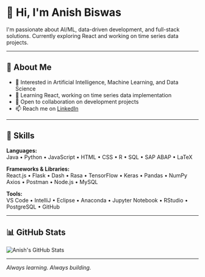 # 👋 Hi, I'm Anish Biswas

I'm passionate about AI/ML, data-driven development, and full-stack solutions. Currently exploring React and working on time series data projects.

---

## 💼 About Me

- 👀 Interested in Artificial Intelligence, Machine Learning, and Data Science  
- 🌱 Learning React, working on time series data implementation  
- 🤝 Open to collaboration on development projects  
- 📫 Reach me on [LinkedIn](https://www.linkedin.com/in/anish-biswas-b08077200/)

---

## 🧠 Skills

**Languages:**  
Java • Python • JavaScript • HTML • CSS • R • SQL • SAP ABAP • LaTeX

**Frameworks & Libraries:**  
React.js • Flask • Dash • Rasa • TensorFlow • Keras • Pandas • NumPy  
Axios • Postman • Node.js • MySQL

**Tools:**  
VS Code • IntelliJ • Eclipse • Anaconda • Jupyter Notebook • RStudio • PostgreSQL • GitHub

---

## 📊 GitHub Stats

![Anish's GitHub Stats](https://github-readme-stats.vercel.app/api?username=anish-dev21&show_icons=true&theme=default&hide_title=true&hide_rank=true)

---

_Always learning. Always building._
